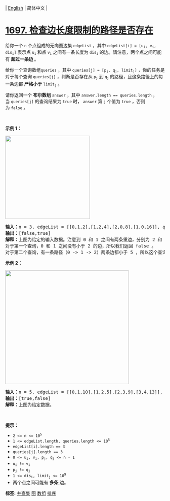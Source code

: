 | [English](README_EN.md) | 简体中文 |

# [1697. 检查边长度限制的路径是否存在](https://leetcode.cn/problems/checking-existence-of-edge-length-limited-paths)
<p>给你一个 <code>n</code> 个点组成的无向图边集 <code>edgeList</code> ，其中 <code>edgeList[i] = [u<sub>i</sub>, v<sub>i</sub>, dis<sub>i</sub>]</code> 表示点 <code>u<sub>i</sub></code> 和点 <code>v<sub>i</sub></code> 之间有一条长度为 <code>dis<sub>i</sub></code> 的边。请注意，两个点之间可能有 <strong>超过一条边 </strong>。</p>

<p>给你一个查询数组<code>queries</code> ，其中 <code>queries[j] = [p<sub>j</sub>, q<sub>j</sub>, limit<sub>j</sub>]</code> ，你的任务是对于每个查询 <code>queries[j]</code> ，判断是否存在从 <code>p<sub>j</sub></code> 到 <code>q<sub>j</sub></code><sub> </sub>的路径，且这条路径上的每一条边都 <strong>严格小于</strong> <code>limit<sub>j</sub></code> 。</p>

<p>请你返回一个 <b>布尔数组</b><em> </em><code>answer</code><em> </em>，其中<em> </em><code>answer.length == queries.length</code> ，当 <code>queries[j]</code> 的查询结果为 <code>true</code> 时， <code>answer</code> 第<em> </em><code>j</code> 个值为<em> </em><code>true</code><em> </em>，否则为 <code>false</code> 。</p>

<p> </p>

<p><strong>示例 1：</strong></p>
<img alt="" src="https://assets.leetcode-cn.com/aliyun-lc-upload/uploads/2020/12/19/h.png" style="width: 267px; height: 262px;" />
<pre>
<b>输入：</b>n = 3, edgeList = [[0,1,2],[1,2,4],[2,0,8],[1,0,16]], queries = [[0,1,2],[0,2,5]]
<b>输出：</b>[false,true]
<b>解释：</b>上图为给定的输入数据。注意到 0 和 1 之间有两条重边，分别为 2 和 16 。
对于第一个查询，0 和 1 之间没有小于 2 的边，所以我们返回 false 。
对于第二个查询，有一条路径（0 -> 1 -> 2）两条边都小于 5 ，所以这个查询我们返回 true 。
</pre>

<p><strong>示例 2：</strong></p>
<img alt="" src="https://assets.leetcode-cn.com/aliyun-lc-upload/uploads/2020/12/19/q.png" style="width: 390px; height: 358px;" />
<pre>
<b>输入：</b>n = 5, edgeList = [[0,1,10],[1,2,5],[2,3,9],[3,4,13]], queries = [[0,4,14],[1,4,13]]
<b>输出：</b>[true,false]
<b>解释：</b>上图为给定数据。
</pre>

<p> </p>

<p><strong>提示：</strong></p>

<ul>
	<li><code>2 <= n <= 10<sup>5</sup></code></li>
	<li><code>1 <= edgeList.length, queries.length <= 10<sup>5</sup></code></li>
	<li><code>edgeList[i].length == 3</code></li>
	<li><code>queries[j].length == 3</code></li>
	<li><code>0 <= u<sub>i</sub>, v<sub>i</sub>, p<sub>j</sub>, q<sub>j</sub> <= n - 1</code></li>
	<li><code>u<sub>i</sub> != v<sub>i</sub></code></li>
	<li><code>p<sub>j</sub> != q<sub>j</sub></code></li>
	<li><code>1 <= dis<sub>i</sub>, limit<sub>j</sub> <= 10<sup>9</sup></code></li>
	<li>两个点之间可能有 <strong>多条</strong> 边。</li>
</ul>

**标签:**  [并查集](https://leetcode.cn/tag/union-find) [图](https://leetcode.cn/tag/graph) [数组](https://leetcode.cn/tag/array) [排序](https://leetcode.cn/tag/sorting) 
